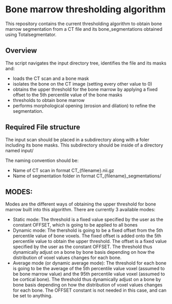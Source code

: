 # Bone marrow thresholding algorithm
This repository contains the current thresholding algorithm to obtain bone marrow segmentation from a CT file and its bone_segmentations obtained using Totalsegmentator. 

## Overview
The script navigates the input directory tree, identifies the file and its masks and:
- loads the CT scan and a bone mask
- isolates the bone on the CT image (setting every other value to 0) 
- obtains the upper threshold for the bone marrow by applying a fixed offset to the 5th percentile value of the bone masks
- thresholds to obtain bone marrow
- performs morphological opening (erosion and dilation) to refine the segmentation.

## Required File structure
The input scan should be placed in a subdirectory along with a foler including its bone masks. This subdirectory should be inside of a directory named input/ 

The naming convention should be:
- Name of CT scan in format CT_{filename}.nii.gz
- Name of segmentation folder in format CT_{filename}_segmentations/


## MODES:

Modes are the different ways of obtaining the upper threshold for bone marrow built into this algorithm. There are currently 3 available modes:
- Static mode: The threshold is a fixed value specified by the user as the constant OFFSET, which is going to be applied to all bones
- Dynamic mode: The thershold is going to be a fixed offset from the 5th percentile value of bone voxels. The fixed offset is added onto the 5th percentile value to obtain the upper threshold. The offset is a fixed value specified by the user as the constant OFFSET. The threshold thus dynamically adjust on a bone by bone basis depending on how the distribution of voxel values changes for each bone.
- Average mode (or dynamic average mode): The threshold for each bone is going to be the average of the 5th percentile value voxel (assumed to be bone marrow value) and the 95th percentile value voxel (assumed to be cortical bone). The threshold thus dynamically adjust on a bone by bone basis depending on how the distribution of voxel values changes for each bone. The OFFSET constant is not needed in this case, and can be set to anything.